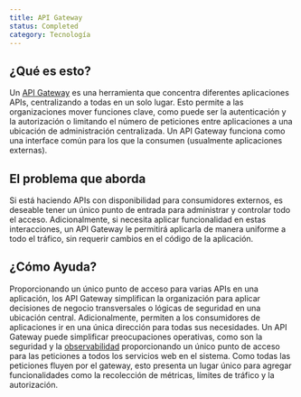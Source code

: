 ```yaml
---
title: API Gateway
status: Completed
category: Tecnología
---
```


## ¿Qué es esto?
Un [API Gateway](/application_programming_interface/) es una herramienta que concentra diferentes aplicaciones APIs, centralizando a todas en un solo lugar. Esto permite a las organizaciones mover funciones clave, como puede ser la autenticación y la autorización o limitando el número de peticiones entre aplicaciones a una ubicación de administración centralizada. Un API Gateway funciona como una interface común para los que la consumen (usualmente aplicaciones externas).

## El problema que aborda
Si está haciendo APIs con disponibilidad para consumidores externos, es deseable tener un único punto de entrada para administrar y controlar todo el acceso. Adicionalmente, si necesita aplicar funcionalidad en estas interacciones, un API Gateway le permitirá aplicarla de manera uniforme a todo el tráfico, sin requerir cambios en el código de la aplicación.

## ¿Cómo Ayuda?
Proporcionando un único punto de acceso para varias APIs en una aplicación, los API Gateway simplifican la organización para aplicar decisiones de negocio transversales o lógicas de seguridad en una ubicación central. Adicionalmente, permiten a los consumidores de aplicaciones ir en una única dirección para todas sus necesidades. Un API Gateway puede simplificar preocupaciones operativas, como son la seguridad y la [observabilidad](/es/observability/) proporcionando un único punto de acceso para las peticiones a todos los servicios web en el sistema. Como todas las peticiones fluyen por el gateway, esto presenta un lugar único para agregar funcionalidades como la recolección de métricas, límites de tráfico y la autorización.
